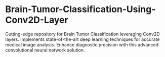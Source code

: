 # Brain-Tumor-Classification-Using-Conv2D-Layer
Cutting-edge repository for Brain Tumor Classification leveraging Conv2D layers. Implements state-of-the-art deep learning techniques for accurate medical image analysis. Enhance diagnostic precision with this advanced convolutional neural network solution.
